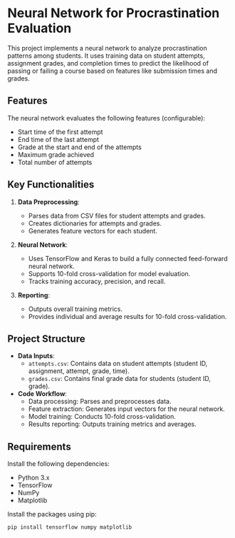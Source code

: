 # Neural Network for Procrastination Evaluation

This project implements a neural network to analyze procrastination patterns among students. It uses training data on student attempts, assignment grades, and completion times to predict the likelihood of passing or failing a course based on features like submission times and grades.

## Features
The neural network evaluates the following features (configurable):
- Start time of the first attempt
- End time of the last attempt
- Grade at the start and end of the attempts
- Maximum grade achieved
- Total number of attempts

## Key Functionalities
1. **Data Preprocessing**:
   - Parses data from CSV files for student attempts and grades.
   - Creates dictionaries for attempts and grades.
   - Generates feature vectors for each student.

2. **Neural Network**:
   - Uses TensorFlow and Keras to build a fully connected feed-forward neural network.
   - Supports 10-fold cross-validation for model evaluation.
   - Tracks training accuracy, precision, and recall.

3. **Reporting**:
   - Outputs overall training metrics.
   - Provides individual and average results for 10-fold cross-validation.

## Project Structure
- **Data Inputs**:
  - `attempts.csv`: Contains data on student attempts (student ID, assignment, attempt, grade, time).
  - `grades.csv`: Contains final grade data for students (student ID, grade).
- **Code Workflow**:
  - Data processing: Parses and preprocesses data.
  - Feature extraction: Generates input vectors for the neural network.
  - Model training: Conducts 10-fold cross-validation.
  - Results reporting: Outputs training metrics and averages.

## Requirements
Install the following dependencies:
- Python 3.x
- TensorFlow
- NumPy
- Matplotlib

Install the packages using pip:
```bash
pip install tensorflow numpy matplotlib
